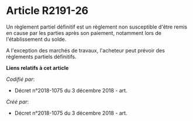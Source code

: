 # Article R2191-26

Un règlement partiel définitif est un règlement non susceptible d'être remis en cause par les parties après son paiement,
notamment lors de l'établissement du solde.

A l'exception des marchés de travaux, l'acheteur peut prévoir des règlements partiels définitifs.

**Liens relatifs à cet article**

_Codifié par_:

  - Décret n°2018-1075 du 3 décembre 2018 - art.

_Créé par_:

  - Décret n°2018-1075 du 3 décembre 2018 - art.
